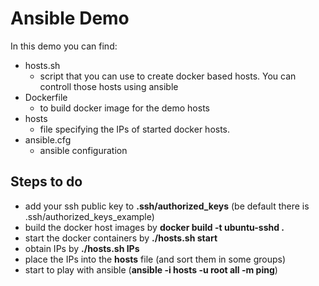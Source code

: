 Ansible Demo
====================


In this demo you can find:

  * hosts.sh
    * script that you can use to create docker based hosts. You can controll those hosts using ansible
  * Dockerfile
    * to build docker image for the demo hosts
  * hosts
    * file specifying the IPs of started docker hosts.
  * ansible.cfg
    * ansible configuration


Steps to do
-----------------

* add your ssh public key to **.ssh/authorized_keys** (be default there is .ssh/authorized_keys_example)
* build the docker host images by **docker build -t ubuntu-sshd .**
* start the docker containers by **./hosts.sh start**
* obtain IPs by **./hosts.sh IPs**
* place the IPs into the **hosts** file (and sort them in some groups)
* start to play with ansible (**ansible -i hosts -u root all -m ping**)
